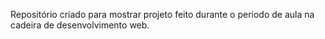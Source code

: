 Repositório criado para mostrar projeto feito durante o periodo de aula na cadeira de desenvolvimento web.
